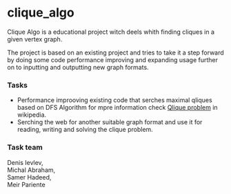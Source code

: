 # clique_algo
Clique Algo is a educational project witch deels whith finding cliques in a given vertex graph.

The project is based on an existing project and tries to take it a step forward by doing some code performance improving and expanding usage further on to inputting and outputting new graph formats.

### Tasks
* Performance improoving existing code that serches maximal qliques based on DFS Algorithm for mpre information check [Qlique problem](https://en.wikipedia.org/wiki/Clique_problem) in wikipedia.
* Serching the web for another suitable graph format and use it for reading, writing and solving the clique problem.

### Task team
Denis Ievlev,  
Michal Abraham,  
Samer Hadeed,  
Meir Pariente